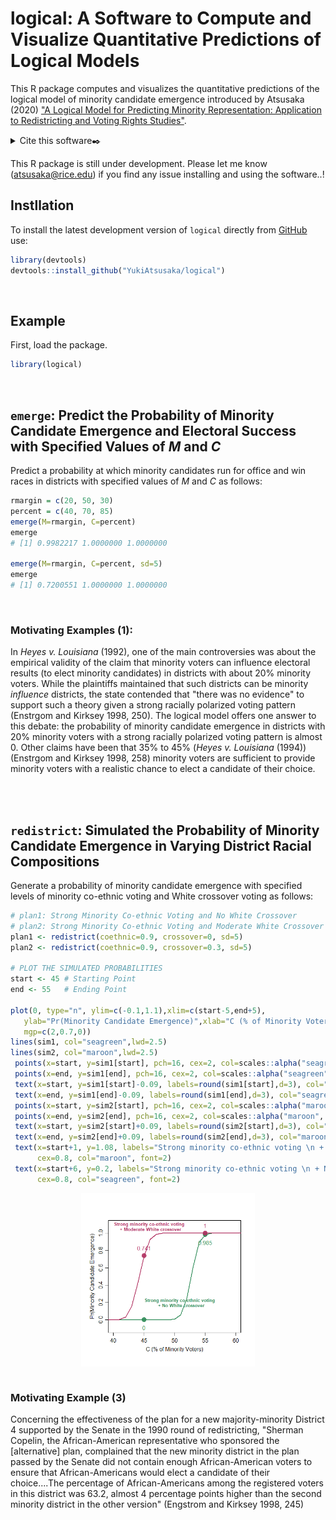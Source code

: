 # logical: A Software to Compute and Visualize Quantitative Predictions of Logical Models

This R package computes and visualizes the quantitative predictions of the logical model of minority candidate emergence introduced by Atsusaka (2020) ["A Logical Model for Predicting Minority Representation: Application to Redistricting and Voting Rights Studies"](https://papers.ssrn.com/sol3/papers.cfm?abstract_id=3637699).

<details>
<summary>Cite this software✒️</summary>

@Manual{,
    title = {logical: A Software to Compute and Visualize Quantitative Predictions of Logical Models},
    author = {Yuki Atsusaka},
    year = {2020},
    note = {R package version 0.0.0},
    url = {https://CRAN.R-project.org/package=logical},
  }
</details>

This R package is still under development. Please let me know ([atsusaka@rice.edu](atsusaka@rice.edu)) if you find any issue installing and using the software..!


## Instllation
To install the latest development version of `logical` directly from
[GitHub](https://github.com/YukiAtsusaka/logical) use:

``` r
library(devtools)
devtools::install_github("YukiAtsusaka/logical")
```
<br>


## Example

First, load the package.

``` r
library(logical)
```

<br/>

## `emerge`: Predict the Probability of Minority Candidate Emergence and Electoral Success with Specified Values of *M* and *C*
Predict a probability at which minority candidates run for office and win races in districts with specified values of *M* and *C* as follows:

```r
rmargin = c(20, 50, 30)
percent = c(40, 70, 85)
emerge(M=rmargin, C=percent)
emerge
# [1] 0.9982217 1.0000000 1.0000000

emerge(M=rmargin, C=percent, sd=5)
emerge
# [1] 0.7200551 1.0000000 1.0000000
```
<br/>

### Motivating Examples (1):
In *Heyes v. Louisiana* (1992), one of the main controversies was about the empirical validity of the claim that minority voters can influence electoral results (to elect minority candidates) in districts with about 20% minority voters. While the plaintiffs maintained that such districts can be minority *influence* districts, the state contended that "there was no evidence" to support such a theory given a strong racially polarized voting pattern (Enstrgom and Kirksey 1998, 250). The logical model offers one answer to this debate: the probability of minority candidate emergence in districts with 20% minority voters with a strong racially polarized voting pattern is almost 0. Other claims have been that 35% to 45% (*Heyes v. Louisiana* (1994))(Enstrgom and Kirksey 1998, 258) minority voters are sufficient to provide minority voters with a realistic chance to elect a candidate of their choice.

<br/>

<br/>

## `redistrict`: Simulated the Probability of Minority Candidate Emergence in Varying District Racial Compositions
Generate a probability of minority candidate emergence with specified levels of minority co-ethnic voting and White crossover voting as follows:

```r
# plan1: Strong Minority Co-ethnic Voting and No White Crossover
# plan2: Strong Minority Co-ethnic Voting and Moderate White Crossover
plan1 <- redistrict(coethnic=0.9, crossover=0, sd=5)  
plan2 <- redistrict(coethnic=0.9, crossover=0.3, sd=5) 

# PLOT THE SIMULATED PROBABILITIES
start <- 45 # Starting Point
end <- 55   # Ending Point

plot(0, type="n", ylim=c(-0.1,1.1),xlim=c(start-5,end+5),
   ylab="Pr(Minority Candidate Emergence)",xlab="C (% of Minority Voters)",
   mgp=c(2,0.7,0))
lines(sim1, col="seagreen",lwd=2.5)
lines(sim2, col="maroon",lwd=2.5)
 points(x=start, y=sim1[start], pch=16, cex=2, col=scales::alpha("seagreen",0.9))
 points(x=end, y=sim1[end], pch=16, cex=2, col=scales::alpha("seagreen",0.9))
 text(x=start, y=sim1[start]-0.09, labels=round(sim1[start],d=3), col="seagreen")
 text(x=end, y=sim1[end]-0.09, labels=round(sim1[end],d=3), col="seagreen")
 points(x=start, y=sim2[start], pch=16, cex=2, col=scales::alpha("maroon", 0.9))
 points(x=end, y=sim2[end], pch=16, cex=2, col=scales::alpha("maroon", 0.9))
 text(x=start, y=sim2[start]+0.09, labels=round(sim2[start],d=3), col="maroon")
 text(x=end, y=sim2[end]+0.09, labels=round(sim2[end],d=3), col="maroon")
 text(x=start+1, y=1.08, labels="Strong minority co-ethnic voting \n + Moderate White crossover",
      cex=0.8, col="maroon", font=2)
 text(x=start+6, y=0.2, labels="Strong minority co-ethnic voting \n + No White crossover",
      cex=0.8, col="seagreen", font=2)
```

<img src="man/figures/redistrict.png" width="55%" style="display: block; margin: auto;" />

<br/>

### Motivating Example (3)

Concerning the effectiveness of the plan for a new majority-minority District 4 supported by the Senate in the 1990 round of redistricting, "Sherman Copelin, the African-American representative who sponsored the [alternative] plan, complained that the new minority district in the plan passed by the Senate did not contain enough African-American voters to ensure that African-Americans would elect a candidate of their choice....The percentage of African-Americans among the registered voters in this district was 63.2, almost 4 percentage points higher than the second minority district in the other version" (Engstrom and Kirksey 1998, 245)

<br/>


